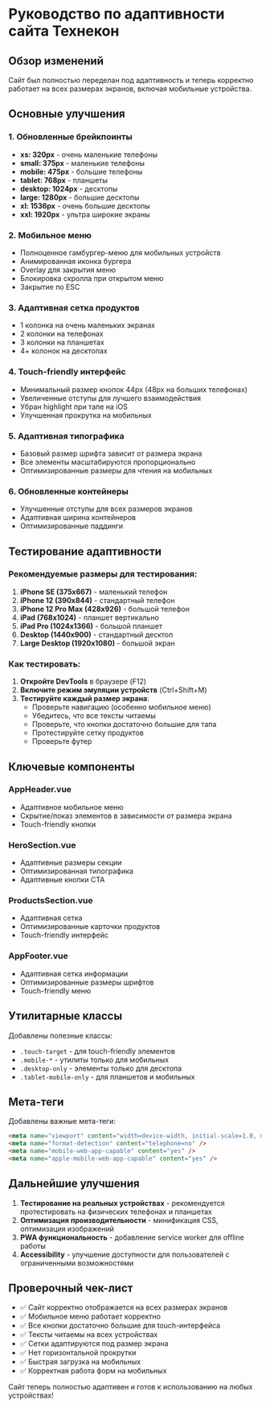 # Руководство по адаптивности сайта Технекон

## Обзор изменений

Сайт был полностью переделан под адаптивность и теперь корректно работает на всех размерах экранов, включая мобильные устройства.

## Основные улучшения

### 1. Обновленные брейкпоинты
- **xs: 320px** - очень маленькие телефоны
- **small: 375px** - маленькие телефоны  
- **mobile: 475px** - большие телефоны
- **tablet: 768px** - планшеты
- **desktop: 1024px** - десктопы
- **large: 1280px** - большие десктопы
- **xl: 1536px** - очень большие десктопы
- **xxl: 1920px** - ультра широкие экраны

### 2. Мобильное меню
- Полноценное гамбургер-меню для мобильных устройств
- Анимированная иконка бургера
- Overlay для закрытия меню
- Блокировка скролла при открытом меню
- Закрытие по ESC

### 3. Адаптивная сетка продуктов
- 1 колонка на очень маленьких экранах
- 2 колонки на телефонах
- 3 колонки на планшетах
- 4+ колонок на десктопах

### 4. Touch-friendly интерфейс
- Минимальный размер кнопок 44px (48px на больших телефонах)
- Увеличенные отступы для лучшего взаимодействия
- Убран highlight при тапе на iOS
- Улучшенная прокрутка на мобильных

### 5. Адаптивная типографика
- Базовый размер шрифта зависит от размера экрана
- Все элементы масштабируются пропорционально
- Оптимизированные размеры для чтения на мобильных

### 6. Обновленные контейнеры
- Улучшенные отступы для всех размеров экранов
- Адаптивная ширина контейнеров
- Оптимизированные паддинги

## Тестирование адаптивности

### Рекомендуемые размеры для тестирования:

1. **iPhone SE (375x667)** - маленький телефон
2. **iPhone 12 (390x844)** - стандартный телефон
3. **iPhone 12 Pro Max (428x926)** - большой телефон
4. **iPad (768x1024)** - планшет вертикально
5. **iPad Pro (1024x1366)** - большой планшет
6. **Desktop (1440x900)** - стандартный десктоп
7. **Large Desktop (1920x1080)** - большой экран

### Как тестировать:

1. **Откройте DevTools** в браузере (F12)
2. **Включите режим эмуляции устройств** (Ctrl+Shift+M)
3. **Тестируйте каждый размер экрана**:
   - Проверьте навигацию (особенно мобильное меню)
   - Убедитесь, что все тексты читаемы
   - Проверьте, что кнопки достаточно большие для тапа
   - Протестируйте сетку продуктов
   - Проверьте футер

## Ключевые компоненты

### AppHeader.vue
- Адаптивное мобильное меню
- Скрытие/показ элементов в зависимости от размера экрана
- Touch-friendly кнопки

### HeroSection.vue
- Адаптивные размеры секции
- Оптимизированная типографика
- Адаптивные кнопки CTA

### ProductsSection.vue  
- Адаптивная сетка
- Оптимизированные карточки продуктов
- Touch-friendly интерфейс

### AppFooter.vue
- Адаптивная сетка информации
- Оптимизированные размеры шрифтов
- Touch-friendly меню

## Утилитарные классы

Добавлены полезные классы:
- `.touch-target` - для touch-friendly элементов
- `.mobile-*` - утилиты только для мобильных
- `.desktop-only` - элементы только для десктопа
- `.tablet-mobile-only` - для планшетов и мобильных

## Мета-теги

Добавлены важные мета-теги:
```html
<meta name="viewport" content="width=device-width, initial-scale=1.0, maximum-scale=5.0, user-scalable=yes" />
<meta name="format-detection" content="telephone=no" />
<meta name="mobile-web-app-capable" content="yes" />
<meta name="apple-mobile-web-app-capable" content="yes" />
```

## Дальнейшие улучшения

1. **Тестирование на реальных устройствах** - рекомендуется протестировать на физических телефонах и планшетах
2. **Оптимизация производительности** - минификация CSS, оптимизация изображений
3. **PWA функциональность** - добавление service worker для offline работы
4. **Accessibility** - улучшение доступности для пользователей с ограниченными возможностями

## Проверочный чек-лист

- ✅ Сайт корректно отображается на всех размерах экранов
- ✅ Мобильное меню работает корректно
- ✅ Все кнопки достаточно большие для touch-интерфейса
- ✅ Тексты читаемы на всех устройствах
- ✅ Сетки адаптируются под размер экрана
- ✅ Нет горизонтальной прокрутки
- ✅ Быстрая загрузка на мобильных
- ✅ Корректная работа форм на мобильных

Сайт теперь полностью адаптивен и готов к использованию на любых устройствах!